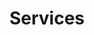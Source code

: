 ---
title: Services
menu: Services
background_image: img-1.jpg
navcolor:
    -
        navbar-dark bg-dark
metadata:
    description: 'With our full range of services, we can support you from the creation of an idea, through to delivering your entire marketing plan. Get in touch today!'
    'fb:app_id': 541318032968643
    'og:title': Scope Web LLC
    'og:type': website
    'og:description': 'With our full range of services, we can support you from the creation of an idea, through to delivering your entire marketing plan. Get in touch today!'
    'og:url': https://www.scopeweb.nyc/services
    'og:image': https://www.scopeweb.nyc/user/themes/scopeweb/images/fb-banner.jpg
---